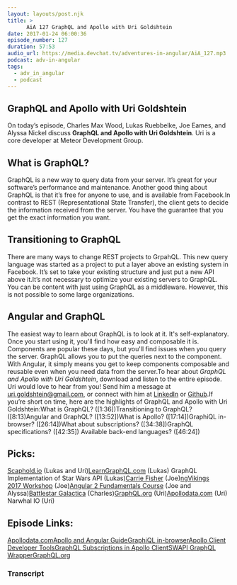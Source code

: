```yaml
---
layout: layouts/post.njk
title: >
      AiA 127 GraphQL and Apollo with Uri Goldshtein
date: 2017-01-24 06:00:36
episode_number: 127
duration: 57:53
audio_url: https://media.devchat.tv/adventures-in-angular/AiA_127.mp3
podcast: adv-in-angular
tags: 
  - adv_in_angular
  - podcast
---
```


## **GraphQL and Apollo with Uri Goldshtein**
On today’s episode, Charles Max Wood, Lukas Ruebbelke, Joe Eames, and Alyssa Nickel discuss **GraphQL and Apollo with Uri Goldshtein**. Uri is a core developer at Meteor Development Group.
## **What is GraphQL?**
GraphQL is a new way to query data from your server. It’s great for your software’s performance and maintenance. Another good thing about GraphQL is that it’s free for anyone to use, and is available from Facebook.In contrast to REST (Representational State Transfer), the client gets to decide the information received from the server. You have the guarantee that you get the exact information you want.
## **Transitioning to GraphQL**
There are many ways to change REST projects to GrpahQL. This new query language was started as a project to put a layer above an existing system in Facebook. It’s set to take your existing structure and just put a new API above it.It’s not necessary to optimize your existing servers to GraphQL. You can be content with just using GraphQL as a middleware. However, this is not possible to some large organizations.
## **Angular and GraphQL**
The easiest&nbsp;way to learn about GraphQL is to look at it. It's self-explanatory. Once you start using it, you'll find how easy and composable it is. Components are popular these days, but you'll find issues when you query the server. GraphQL&nbsp;allows you to put the queries next to the component. With Angular, it simply means you get to keep components composable and reusable even when you need data from the server.To hear about _GraphQL and Apollo with Uri Goldshtein_, download and listen to the entire episode. Uri&nbsp;would love to hear from you! Send him a message at uri.goldshtein@gmail.com, or connect with him at [LinkedIn](https://www.linkedin.com/in/uri-goldshtein-11508235) or [Github](https://github.com/urigo).If you’re short on time, here are the highlights of GraphQL and Apollo with Uri Goldshtein:What is GraphQL? ([1:36])Transitioning to GraphQL? ([8:13)Angular and GraphQL? ([13:52])What is Apollo? ([17:14])GraphiQL in-browser? ([26:14])What about subscriptions? ([34:38])GraphQL specifications? ([42:35]) Available back-end languages? ([46:24])
## **Picks:**
[Scaphold.io](https://scaphold.io/) (Lukas and Uri)[LearnGraphQL.com](https://learngraphql.com/) (Lukas) GraphQL Implementation of Star Wars API (Lukas)[Carrie Fisher](https://en.wikipedia.org/wiki/Carrie_Fisher) (Joe)[ngVikings 2017&nbsp;Workshop](https://ngvikings.org/schedule/day1?sessionId=87)&nbsp;(Joe)[Angular 2 Fundamentals Course](https://egghead.io/courses/build-a-graphql-server) (Joe and Alyssa)[Battlestar Galactica](https://en.wikipedia.org/wiki/Battlestar_Galactica)&nbsp;(Charles)[GraphQL.org](http://graphql.org/) (Uri)[Apollodata.com](http://www.apollodata.com/) (Uri) Narwhal&nbsp;IO (Uri)
## **Episode Links:**
[Apollodata.com](http://www.apollodata.com/)[Apollo and Angular Guide](http://dev.apollodata.com/angular2/)[GraphiQL in-browser](https://github.com/graphql/graphiql)[Apollo Client Developer Tools](https://chrome.google.com/webstore/detail/apollo-client-developer-t/jdkknkkbebbapilgoeccciglkfbmbnfm?hl=en-US)[GraphQL Subscriptions in Apollo Client](https://dev-blog.apollodata.com/graphql-subscriptions-in-apollo-client-9a2457f015fb#.8mti8z9yh)[SWAPI GraphQL Wrapper](https://github.com/graphql/swapi-graphql)[GraphQL.org](http://graphql.org/)

### Transcript


